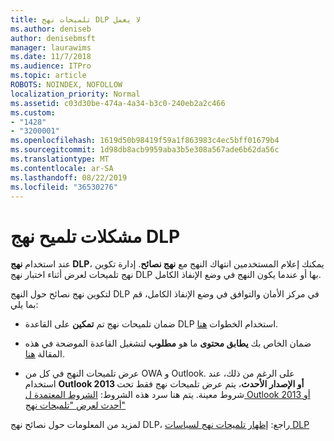 ```yaml
---
title: تلميحات نهج DLP لا يعمل
ms.author: deniseb
author: denisebmsft
manager: laurawims
ms.date: 11/7/2018
ms.audience: ITPro
ms.topic: article
ROBOTS: NOINDEX, NOFOLLOW
localization_priority: Normal
ms.assetid: c03d30be-474a-4a34-b3c0-240eb2a2c466
ms.custom:
- "1428"
- "3200001"
ms.openlocfilehash: 1619d50b98419f59a1f863983c4ec5bff01679b4
ms.sourcegitcommit: 1d98db8acb9959aba3b5e308a567ade6b62da56c
ms.translationtype: MT
ms.contentlocale: ar-SA
ms.lasthandoff: 08/22/2019
ms.locfileid: "36530276"
---
```

# <a name="dlp-policy-tip-issues"></a>مشكلات تلميح نهج DLP

عند استخدام **نهج DLP**، يمكنك إعلام المستخدمين انتهاك النهج مع **نهج نصائح**. إدارة تكوين نهج تلميحات لعرض أثناء اختبار نهج DLP بها أو عندما يكون النهج في وضع الإنفاذ الكامل.
  
لتكوين نهج نصائح حول النهج DLP في مركز الأمان والتوافق في وضع الإنفاذ الكامل، قم بما يلي:
  
- ضمان تلميحات نهج تم **تمكين** على القاعدة DLP استخدام الخطوات [هنا](https://docs.microsoft.com/office365/securitycompliance/use-notifications-and-policy-tips).

- ضمان الخاص بك **يطابق محتوى** ما هو **مطلوب** لتشغيل القاعدة الموضحة في هذه المقالة [هنا](https://docs.microsoft.com/office365/securitycompliance/what-the-sensitive-information-types-look-for).

- عرض تلميحات النهج في كل من OWA و Outlook. على الرغم من ذلك، عند استخدام **Outlook 2013 أو الإصدار الأحدث**، يتم عرض تلميحات نهج فقط تحت شروط معينة. يتم هنا سرد هذه الشروط: [الشروط المعتمدة ل Outlook 2013 أو أحدث لعرض "تلميحات نهج"](https://docs.microsoft.com/office365/securitycompliance/use-notifications-and-policy-tips#outlook-2013-and-later-supports-showing-policy-tips-for-only-some-conditions)

لمزيد من المعلومات حول نصائح نهج DLP، راجع: [إظهار تلميحات نهج لسياسات DLP](https://docs.microsoft.com/office365/securitycompliance/use-notifications-and-policy-tips)
  